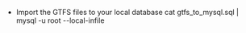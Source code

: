
* Import the GTFS files to your local database
    cat gtfs_to_mysql.sql | mysql -u root --local-infile
